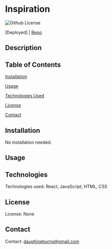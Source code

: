 # Inspiration

![Github License](https://img.shields.io/badge/license-none-blue.svg)

[Deployed]   |    [Repo](https://github.com/burnsgirl/inspiration/)


## Description



## Table of Contents
[Installation](#installation)

[Usage](#usage)

[Technologies Used](#technologies)

[License](#license)

[Contact](#contact)

## Installation
No installation needed.

## Usage


## Technologies
Technologies used: React, JavaScript, HTML, CSS

## License
License: None

## Contact
Contact: 
dauphineburns@gmail.com
